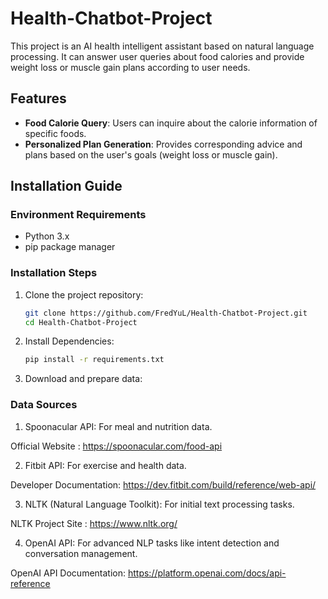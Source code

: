 # Health-Chatbot-Project

This project is an AI health intelligent assistant based on natural language processing. It can answer user queries about food calories and provide weight loss or muscle gain plans according to user needs.

## Features

- **Food Calorie Query**: Users can inquire about the calorie information of specific foods.
- **Personalized Plan Generation**: Provides corresponding advice and plans based on the user's goals (weight loss or muscle gain).

## Installation Guide

### Environment Requirements

- Python 3.x
- pip package manager

### Installation Steps

1. Clone the project repository:

   ```bash
   git clone https://github.com/FredYuL/Health-Chatbot-Project.git
   cd Health-Chatbot-Project

2. Install Dependencies: 

    ```bash
    pip install -r requirements.txt

3. Download and prepare data: 

### Data Sources

1. Spoonacular API: For meal and nutrition data.

  Official Website : https://spoonacular.com/food-api

2. Fitbit API: For exercise and health data.

  Developer Documentation: https://dev.fitbit.com/build/reference/web-api/

3. NLTK (Natural Language Toolkit): For initial text processing tasks.

  NLTK Project Site : https://www.nltk.org/

4. OpenAI API: For advanced NLP tasks like intent detection and conversation management.

  OpenAI API Documentation: https://platform.openai.com/docs/api-reference

